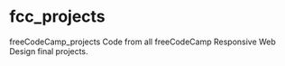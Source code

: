 # fcc_projects
freeCodeCamp_projects
Code from all freeCodeCamp Responsive Web Design final projects.
